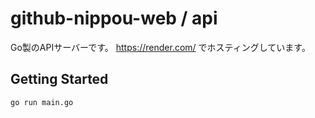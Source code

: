 # github-nippou-web / api

Go製のAPIサーバーです。 https://render.com/ でホスティングしています。

## Getting Started

```
go run main.go
```
